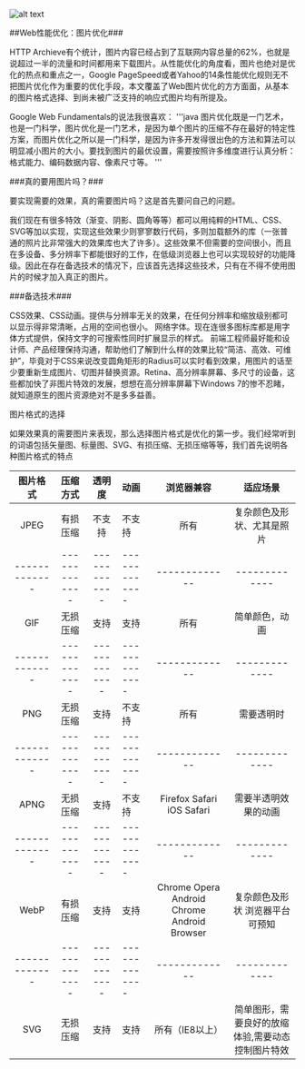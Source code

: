 

![alt text](/path/to/img.jpg "Title")

##Web性能优化：图片优化###

HTTP Archieve有个统计，图片内容已经占到了互联网内容总量的62%，也就是说超过一半的流量和时间都用来下载图片。从性能优化的角度看，图片也绝对是优化的热点和重点之一，Google PageSpeed或者Yahoo的14条性能优化规则无不把图片优化作为重要的优化手段，本文覆盖了Web图片优化的方方面面，从基本的图片格式选择、到尚未被广泛支持的响应式图片均有所提及。

Google Web Fundamentals的说法我很喜欢：
'''java
图片优化既是一门艺术，也是一门科学，图片优化是一门艺术，是因为单个图片的压缩不存在最好的特定性方案，而图片优化之所以是一门科学，是因为许多开发得很出色的方法和算法可以明显减小图片的大小。要找到图片的最优设置，需要按照许多维度进行认真分析：格式能力、编码数据内容、像素尺寸等。
'''

###真的要用图片吗？###

要实现需要的效果，真的需要图片吗？这是首先要问自己的问题。

我们现在有很多特效（渐变、阴影、圆角等等）都可以用纯粹的HTML、CSS、SVG等加以实现，实现这些效果少则寥寥数行代码，多则加载额外的库（一张普通的照片比非常强大的效果库也大了许多）。这些效果不但需要的空间很小，而且在多设备、多分辨率下都能很好的工作，在低级浏览器上也可以实现较好的功能降级。因此在存在备选技术的情况下，应该首先选择这些技术，只有在不得不使用图片的时候才加入真正的图片。

###备选技术###

CSS效果、CSS动画。提供与分辨率无关的效果，在任何分辨率和缩放级别都可以显示得非常清晰，占用的空间也很小。
网络字体。现在连很多图标库都是用字体方式提供，保持文字的可搜索性同时扩展显示的样式。
前端工程师最好能和设计师、产品经理保持沟通，帮助他们了解到什么样的效果比较“简洁、高效、可维护”，毕竟对于CSS来说改变圆角矩形的Radius可以实时看到效果，用图片的话至少要重新生成图片、切图并替换资源。Retina、高分辨率屏幕、多尺寸的设备，这些都加快了非图片特效的发展，想想在高分辨率屏幕下Windows 7的惨不忍睹，就知道原生的图片资源绝对不是多多益善。

图片格式的选择

如果效果真的需要图片来表现，那么选择图片格式是优化的第一步。我们经常听到的词语包括矢量图、标量图、SVG、有损压缩、无损压缩等等，我们首先说明各种图片格式的特点

| 图片格式      | 压缩方式    | 透明度      | 动画        |   浏览器兼容|     适应场景|
| :-------------: |:-------------:|:-------------:|:-------------|:-------------:|:-------------:|
| JPEG          | 有损压缩    | 不支持      |       不支持| 所有        |复杂颜色及形状、尤其是照片|
| ------------- |-------------|-------------|-------------|-------------|-------------|
| GIF     | 无损压缩 | 支持 | 支持| 所有|简单颜色，动画|
| ------------- |-------------|-------------|-------------|-------------|-------------|
| PNG     | 无损压缩 | 支持 | 不支持| 所有|需要透明时|
| ------------- |-------------|-------------|-------------|-------------|-------------|
| APNG     | 无损压缩 | 支持 | 不支持| Firefox Safari iOS Safari |需要半透明效果的动画|
| ------------- |-------------|-------------|-------------|-------------|-------------|
| WebP     | 有损压缩 | 支持 | 支持 | Chrome Opera Android Chrome Android Browser |复杂颜色及形状 浏览器平台可预知|
| ------------- |-------------|-------------|-------------|-------------|-------------|
| SVG     | 无损压缩 | 支持 | 支持 | 所有（IE8以上） | 简单图形，需要良好的放缩体验,需要动态控制图片特效|